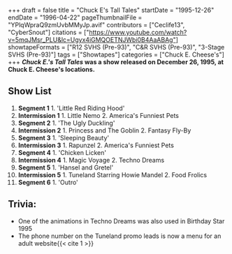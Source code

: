 +++
draft = false
title = "Chuck E's Tall Tales"
startDate = "1995-12-26"
endDate = "1996-04-22"
pageThumbnailFile = "YPlqWpraQ9zmUvbMMyJp.avif"
contributors = ["Ceclife13", "CyberSnout"]
citations = ["https://www.youtube.com/watch?v=5mqJMsr_PLU&lc=Ugyx4iGMQOETNJWbi0B4AaABAg"]
showtapeFormats = ["R12 SVHS (Pre-93)", "C&R SVHS (Pre-93)", "3-Stage SVHS (Pre-93)"]
tags = ["Showtapes"]
categories = ["Chuck E. Cheese's"]
+++
***Chuck E.'s Tall Tales* was a show released on December 26, 1995, at Chuck E. Cheese's locations.**

## Show List

1.   **Segment 1**
    1.  'Little Red Riding Hood'
2.   **Intermission 1**
    1.  Little Nemo
    2.  America's Funniest Pets
3.   **Segment 2**
    1.  'The Ugly Duckling'
4.   **Intermission 2**
    1.  Princess and The Goblin
    2.  Fantasy Fly-By
5.   **Segment 3**
    1.  'Sleeping Beauty'
6.   **Intermission 3**
    1.  Rapunzel
    2.  America's Funniest Pets
7.   **Segment 4**
    1.  'Chicken Licken'
8.   **Intermission 4**
    1.  Magic Voyage
    2.  Techno Dreams
9.   **Segment 5**
    1.  'Hansel and Gretel'
10.  **Intermission 5**
    1.  Tuneland Starring Howie Mandel
    2.  Food Frolics
11.  **Segment 6**
    1.  'Outro'

## Trivia:

- One of the animations in Techno Dreams was also used in Birthday Star 1995
- The phone number on the Tuneland promo leads is now a menu for an adult website{{< cite 1 >}}
